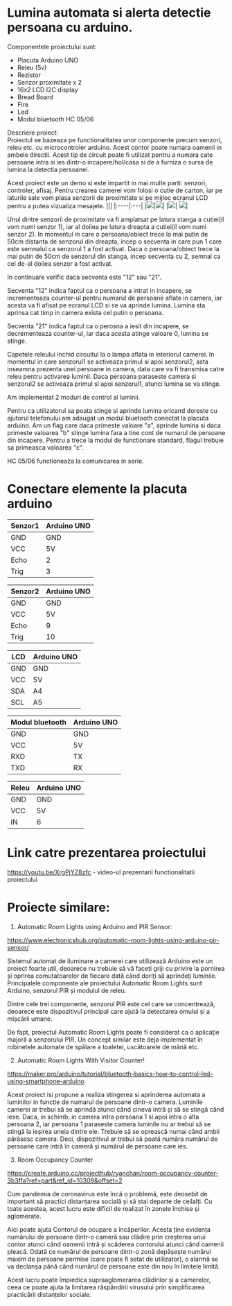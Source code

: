 # Lumina automata si alerta detectie persoana cu arduino.

Componentele proiectului sunt:
- Placuta Arduino UNO
- Releu (5v)
- Rezistor
- Senzor proximitate x 2
- 16x2 LCD I2C display
- Bread Board
- Fire
- Led
- Modul bluetooth HC 05/06

Descriere proiect:  
Proiectul se bazeaza pe functionalitatea unor componente precum senzori, releu etc. cu microcontroler arduino. Acest contor poate numara oamenii in ambele directii. Acest tip de circuit poate fi utilizat pentru a numara cate persoane intra si ies dintr-o incapere/hol/casa si de a furniza o sursa de lumina la detectia persoanei.

Acest proiect este un demo si este impartit in mai multe parti: senzori, controler, afisaj. 
Pentru crearea camerei vom folosi o cutie de carton, iar pe laturile sale vom plasa senzorii de proximitate si pe mijloc ecranul LCD pentru a putea vizualiza mesajele.
|||
|:----|:---|
|![](IMG/1.jpeg)|![](IMG/2.jpeg)|
|![](IMG/3.jpeg)| ![](https://github.com/sroxanaandreea/Person-Counter/blob/main/Schema%20electrica/schema_electrica_1.png)|

Unul dintre senzorii de proximitate va fi amplatsat pe latura stanga a cutiei(il vom numi senzor 1), iar al doilea pe latura dreapta a cutiei(il vom numi senzor 2). In momentul in care o persoana/obiect trece la mai putin de 50cm distanta de senzorul din dreapta, incep o secventa in care pun 1 care este semnalul ca senzorul 1 a fost activat. Daca o persoana/obiect trece la mai putin de 50cm de senzorul din stanga, incep secventa cu 2, semnal ca cel de-al doilea senzor a fost activat. 

In continuare verific daca secventa este "12" sau "21". 

Secventa "12" indica faptul ca o persoana a intrat in incapere, se incrementeaza counter-ul pentru numarul de persoane aflate in camera, iar acesta va fi afisat pe ecranul LCD si se va aprinde lumina. Lumina sta aprinsa cat timp in camera exista cel putin o persoana. 

Secventa "21" indica faptul ca o perosna a iesit din incapere, se decrementeaza counter-ul, iar daca acesta atinge valoare 0, lumina se stinge.

Capetele releului inchid circuitul la o lampa aflata in interiorul camerei. In momentul in care senzorul1 se activeaza primul si apoi senzorul2, asta inseamna prezenta unei persoane in camera, data care va fi transmisa catre releu pentru activarea luminii. Daca persoana paraseste camera si senzorul2 se activeaza primul si apoi senzorul1, atunci lumina se va stinge. 

Am implementat 2 moduri de control al luminii. 

Pentru ca utilizatorul sa poata stinge si aprinde lumina oricand doreste cu ajutorul telefonului am adaugat un modul bluetooth conectat la placuta arduino. Am un flag care daca primeste valoare "a", aprinde lumina si daca primeste valoarea "b" stinge lumina fara a tine cont de numarul de persoane din incapere. Pentru a trece la modul de functionare standard, flagul trebuie sa primeasca valoarea "c". 


HC 05/06 functioneaza la comunicarea in serie.

# Conectare elemente la placuta arduino

| Senzor1 | Arduino UNO |
| ------ | ------ |
| GND | GND |
| VCC | 5V |
| Echo | 2 |
| Trig | 3 |

| Senzor2 | Arduino UNO |
| ------ | ------ |
| GND | GND |
| VCC | 5V |
| Echo | 9 |
| Trig | 10 |

| LCD | Arduino UNO |
| ------ | ------ |
| GND | GND |
| VCC | 5V |
| SDA | A4 |
| SCL | A5 |

| Modul bluetooth | Arduino UNO |
| ------ | ------ |
| GND | GND |
| VCC | 5V |
| RXD | TX |
| TXD | RX |

| Releu | Arduino UNO |
| ------ | ------ |
| GND | GND |
| VCC | 5V |
| IN | 6 |

# Link catre prezentarea proiectului
https://youtu.be/XrgPjYZ8zfc - video-ul prezentarii functionalitatii proiectului

# Proiecte similare:
1. Automatic Room Lights using Arduino and PIR Sensor:

https://www.electronicshub.org/automatic-room-lights-using-arduino-pir-sensor/

Sistemul automat de iluminare a camerei care utilizează Arduino este un proiect foarte util, deoarece nu trebuie să vă faceți griji cu privire la pornirea și oprirea comutatoarelor de fiecare dată când doriți să aprindeți luminile. Principalele componente ale proiectului Automatic Room Lights sunt Arduino, senzorul PIR și modulul de releu.

Dintre cele trei componente, senzorul PIR este cel care se concentrează, deoarece este dispozitivul principal care ajută la detectarea omului și a mișcării umane.

De fapt, proiectul Automatic Room Lights poate fi considerat ca o aplicație majoră a senzorului PIR. Un concept similar este deja implementat în robinetele automate de spălare a toaletei, uscătoarele de mână etc.

2. Automatic Room Lights With Visitor Counter!

https://maker.pro/arduino/tutorial/bluetooth-basics-how-to-control-led-using-smartphone-arduino

Acest proiect isi propune a realiza stingerea si aprinderea automata a luminilor in functie de numarul de persoane dintr-o camera. Luminile camerei ar trebui să se aprindă atunci când cineva intră și să se stingă când iese. Daca, in schimb, in camera intra persoana 1 si apoi intra o alta persoana 2, iar persoana 1 paraseste camera luminile nu ar trebui să se stingă la ieșirea uneia dintre ele. Trebuie să se oprească numai când ambii părăsesc camera. Deci, dispozitivul ar trebui să poată număra numărul de persoane care intră în cameră și numărul de persoane care ies.

3. Room Occupancy Counter

https://create.arduino.cc/projecthub/ryanchan/room-occupancy-counter-3b3ffa?ref=part&ref_id=10308&offset=2

Cum pandemia de coronavirus este încă o problemă, este deosebit de important să practici distanțarea socială și să stai departe de ceilalți. Cu toate acestea, acest lucru este dificil de realizat în zonele închise și aglomerate.

Aici poate ajuta Contorul de ocupare a încăperilor. Acesta ține evidența numărului de persoane dintr-o cameră sau clădire prin creșterea unui contor atunci când oamenii intră și scăderea contorului atunci când oamenii pleacă. Odată ce numărul de persoane dintr-o zonă depășește numărul maxim de persoane permise (care poate fi setat de utilizator), o alarmă se va declanșa până când numărul de persoane este din nou în limitele limită.

Acest lucru poate împiedica supraaglomerarea clădirilor și a camerelor, ceea ce poate ajuta la limitarea răspândirii virusului prin simplificarea practicării distanțelor sociale.
